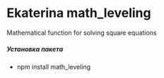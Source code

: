 # Ekaterina math_leveling

Mathematical function for solving square equations

##### Установка пакета 
* npm install math_leveling